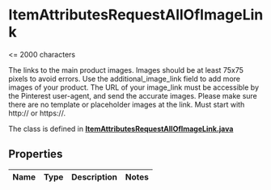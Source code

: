

# ItemAttributesRequestAllOfImageLink

<p><= 2000 characters</p> <p>The links to the main product images. Images should be at least 75x75 pixels to avoid errors. Use the additional_image_link field to add more images of your product. The URL of your image_link must be accessible by the Pinterest user-agent, and send the accurate images. Please make sure there are no template or placeholder images at the link. Must start with http:// or https://.</p>

The class is defined in **[ItemAttributesRequestAllOfImageLink.java](../../src/main/java/org/openapitools/model/ItemAttributesRequestAllOfImageLink.java)**

## Properties

Name | Type | Description | Notes
------------ | ------------- | ------------- | -------------


